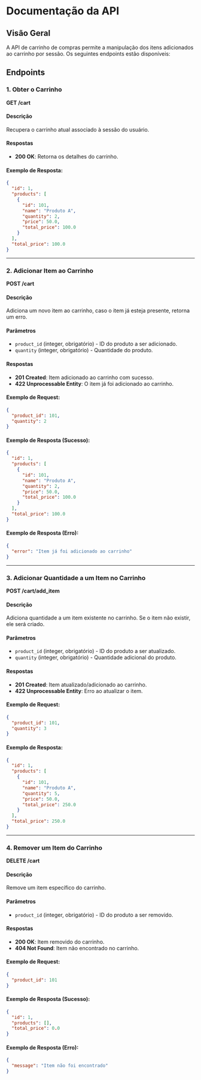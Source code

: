 # Documentação da API

## Visão Geral
A API de carrinho de compras permite a manipulação dos itens adicionados ao carrinho por sessão. Os seguintes endpoints estão disponíveis:

## Endpoints

### 1. Obter o Carrinho
**GET /cart**

#### Descrição
Recupera o carrinho atual associado à sessão do usuário.

#### Respostas
- **200 OK**: Retorna os detalhes do carrinho.

#### Exemplo de Resposta:
```json
{
  "id": 1,
  "products": [
    {
      "id": 101,
      "name": "Produto A",
      "quantity": 2,
      "price": 50.0,
      "total_price": 100.0
    }
  ],
  "total_price": 100.0
}
```

---

### 2. Adicionar Item ao Carrinho
**POST /cart**

#### Descrição
Adiciona um novo item ao carrinho, caso o item já esteja presente, retorna um erro.

#### Parâmetros
- `product_id` (integer, obrigatório) - ID do produto a ser adicionado.
- `quantity` (integer, obrigatório) - Quantidade do produto.

#### Respostas
- **201 Created**: Item adicionado ao carrinho com sucesso.
- **422 Unprocessable Entity**: O item já foi adicionado ao carrinho.

#### Exemplo de Request:
```json
{
  "product_id": 101,
  "quantity": 2
}
```

#### Exemplo de Resposta (Sucesso):
```json
{
  "id": 1,
  "products": [
    {
      "id": 101,
      "name": "Produto A",
      "quantity": 2,
      "price": 50.0,
      "total_price": 100.0
    }
  ],
  "total_price": 100.0
}
```

#### Exemplo de Resposta (Erro):
```json
{
  "error": "Item já foi adicionado ao carrinho"
}
```

---

### 3. Adicionar Quantidade a um Item no Carrinho
**POST /cart/add_item**

#### Descrição
Adiciona quantidade a um item existente no carrinho. Se o item não existir, ele será criado.

#### Parâmetros
- `product_id` (integer, obrigatório) - ID do produto a ser atualizado.
- `quantity` (integer, obrigatório) - Quantidade adicional do produto.

#### Respostas
- **201 Created**: Item atualizado/adicionado ao carrinho.
- **422 Unprocessable Entity**: Erro ao atualizar o item.

#### Exemplo de Request:
```json
{
  "product_id": 101,
  "quantity": 3
}
```

#### Exemplo de Resposta:
```json
{
  "id": 1,
  "products": [
    {
      "id": 101,
      "name": "Produto A",
      "quantity": 5,
      "price": 50.0,
      "total_price": 250.0
    }
  ],
  "total_price": 250.0
}
```

---

### 4. Remover um Item do Carrinho
**DELETE /cart**

#### Descrição
Remove um item específico do carrinho.

#### Parâmetros
- `product_id` (integer, obrigatório) - ID do produto a ser removido.

#### Respostas
- **200 OK**: Item removido do carrinho.
- **404 Not Found**: Item não encontrado no carrinho.

#### Exemplo de Request:
```json
{
  "product_id": 101
}
```

#### Exemplo de Resposta (Sucesso):
```json
{
  "id": 1,
  "products": [],
  "total_price": 0.0
}
```

#### Exemplo de Resposta (Erro):
```json
{
  "message": "Item não foi encontrado"
}
```